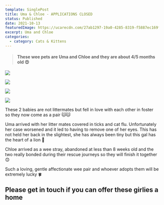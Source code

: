 ```yaml
---
template: SinglePost
title: Uma & Chloe - APPLICATIONS CLOSED
status: Published
date: 2021-10-13
featuredImage: https://ucarecdn.com/27ab1297-19a0-4285-8319-f5887ec169f0/-/crop/280x206/0,146/-/preview/
excerpt: Uma and Chloe
categories:
  - category: Cats & Kittens
---
```

> #### These wee pets are Uma and Chloe and they are about 4/5 months old 😍

![](https://ucarecdn.com/f0b11b3b-8bee-4413-ad3c-5daf250b2ff0/-/crop/280x309/0,133/-/preview/)

![](https://ucarecdn.com/da879b79-c7eb-4df0-ac87-c0c9dd18d7aa/)

![](https://ucarecdn.com/40d8342b-cf79-47f9-816c-4b1fd8da81d7/-/crop/1732x1680/0,143/-/preview/)

![](https://ucarecdn.com/f6a74560-7f66-4c26-b2d2-6a6badcf55b7/-/preview/)

These 2 babies are not littermates but fell in love with each other in foster so they now come as a pair 🐱🐱

Uma arrived with her litter mates covered in ticks and cat flu. Unfortunately her case worsened and it led to having to remove one of her eyes. This has not held her back in the slightest, she has always been tiny but this gal has the heart of a lion 🦁

Chloe arrived as a wee stray, abandoned at less than 8 weeks old and the two really bonded during their rescue journeys so they will finish it together 😊

Such a loving, gentle affectionate wee pair and whoever adopts them will be extremely lucky 🍀

## **Please get in touch if you can offer these girlies a home**